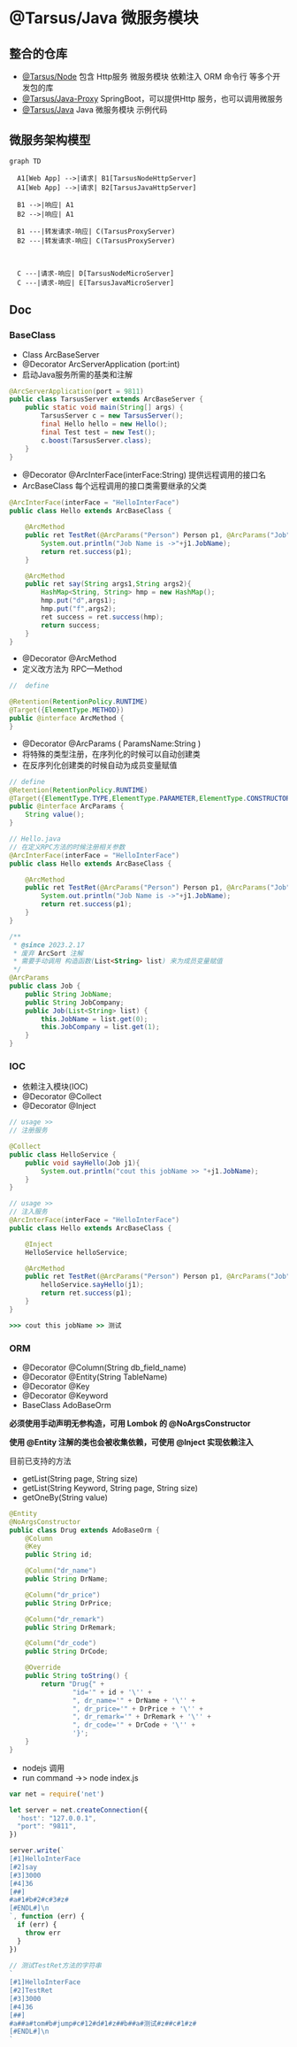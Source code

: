# @Tarsus/Java 微服务模块

## 整合的仓库
- [@Tarsus/Node](https://github.com/chelizichen/Tarsus) 包含 Http服务  微服务模块 依赖注入 ORM 命令行 等多个开发包的库
- [@Tarsus/Java-Proxy](https://github.com/chelizichen/Tarsus-Java-Proxy) SpringBoot，可以提供Http 服务，也可以调用微服务
- [@Tarsus/Java](https://github.com/chelizichen/Tarsus-Java) Java 微服务模块 示例代码

## 微服务架构模型

```mermaid
graph TD

  A1[Web App] -->|请求| B1[TarsusNodeHttpServer]
  A1[Web App] -->|请求| B2[TarsusJavaHttpServer]

  B1 -->|响应| A1
  B2 -->|响应| A1
  
  B1 ---|转发请求-响应| C(TarsusProxyServer)
  B2 ---|转发请求-响应| C(TarsusProxyServer)
  


  C ---|请求-响应| D[TarsusNodeMicroServer]
  C ---|请求-响应| E[TarsusJavaMicroServer]

```

## Doc

### BaseClass
- Class ArcBaseServer
- @Decorator ArcServerApplication (port:int)
- 启动Java服务所需的基类和注解
````Java
@ArcServerApplication(port = 9811)
public class TarsusServer extends ArcBaseServer {
    public static void main(String[] args) {
        TarsusServer c = new TarsusServer();
        final Hello hello = new Hello();
        final Test test = new Test();
        c.boost(TarsusServer.class);
    }
}

````

- @Decorator @ArcInterFace(interFace:String) 提供远程调用的接口名
- ArcBaseClass 每个远程调用的接口类需要继承的父类
````Java
@ArcInterFace(interFace = "HelloInterFace")
public class Hello extends ArcBaseClass {

    @ArcMethod
    public ret TestRet(@ArcParams("Person") Person p1, @ArcParams("Job")Job j1){
        System.out.println("Job Name is ->"+j1.JobName);
        return ret.success(p1);
    }

    @ArcMethod
    public ret say(String args1,String args2){
        HashMap<String, String> hmp = new HashMap();
        hmp.put("d",args1);
        hmp.put("f",args2);
        ret success = ret.success(hmp);
        return success;
    }
}

````


- @Decorator @ArcMethod
- 定义改方法为 RPC—Method

````java
//  define

@Retention(RetentionPolicy.RUNTIME)
@Target({ElementType.METHOD})
public @interface ArcMethod {
}

````

- @Decorator @ArcParams ( ParamsName:String )
- 将特殊的类型注册，在序列化的时候可以自动创建类
- 在反序列化创建类的时候自动为成员变量赋值

````java
// define
@Retention(RetentionPolicy.RUNTIME)
@Target({ElementType.TYPE,ElementType.PARAMETER,ElementType.CONSTRUCTOR})
public @interface ArcParams {
    String value();
}

// Hello.java 
// 在定义RPC方法的时候注册相关参数
@ArcInterFace(interFace = "HelloInterFace")
public class Hello extends ArcBaseClass {

    @ArcMethod
    public ret TestRet(@ArcParams("Person") Person p1, @ArcParams("Job")Job j1){
        System.out.println("Job Name is ->"+j1.JobName);
        return ret.success(p1);
    }
}

/**
 * @since 2023.2.17
 * 废弃 ArcSort 注解
 * 需要手动调用 构造函数(List<String> list) 来为成员变量赋值
 */
@ArcParams
public class Job {
    public String JobName;
    public String JobCompany;
    public Job(List<String> list) {
        this.JobName = list.get(0);
        this.JobCompany = list.get(1);
    }
}


````
### IOC
- 依赖注入模块(IOC)
- @Decorator @Collect
- @Decorator @Inject
````java
// usage >>
// 注册服务

@Collect
public class HelloService {
    public void sayHello(Job j1){
        System.out.println("cout this jobName >> "+j1.JobName);
    }
}

// usage >>
// 注入服务
@ArcInterFace(interFace = "HelloInterFace")
public class Hello extends ArcBaseClass {

    @Inject
    HelloService helloService;

    @ArcMethod
    public ret TestRet(@ArcParams("Person") Person p1, @ArcParams("Job") Job j1) {
        helloService.sayHello(j1);
        return ret.success(p1);
    }
}

````

````cmd
>>> cout this jobName >> 测试
````


### ORM
- @Decorator @Column(String db_field_name)
- @Decorator @Entity(String TableName)
- @Decorator @Key
- @Decorator @Keyword
- BaseClass AdoBaseOrm 

**必须使用手动声明无参构造，可用 Lombok 的 @NoArgsConstructor**
 
**使用 @Entity 注解的类也会被收集依赖，可使用 @Inject 实现依赖注入**

目前已支持的方法
- getList(String page, String size)
- getList(String Keyword, String page, String size)
- getOneBy(String value)

````java
@Entity
@NoArgsConstructor
public class Drug extends AdoBaseOrm {
    @Column
    @Key
    public String id;

    @Column("dr_name")
    public String DrName;

    @Column("dr_price")
    public String DrPrice;

    @Column("dr_remark")
    public String DrRemark;

    @Column("dr_code")
    public String DrCode;

    @Override
    public String toString() {
        return "Drug{" +
                "id='" + id + '\'' +
                ", dr_name='" + DrName + '\'' +
                ", dr_price='" + DrPrice + '\'' +
                ", dr_remark='" + DrRemark + '\'' +
                ", dr_code='" + DrCode + '\'' +
                '}';
    }
}

````

- nodejs 调用
- run command ->> node index.js
````js
var net = require('net')

let server = net.createConnection({
  'host': "127.0.0.1",
  "port": "9811",
})

server.write(`
[#1]HelloInterFace
[#2]say
[#3]3000
[#4]36
[##]
#a#1#b#2#c#3#z#
[#ENDL#]\n
`, function (err) {
  if (err) {
    throw err
  }
})
    
// 测试TestRet方法的字符串    
`
[#1]HelloInterFace
[#2]TestRet
[#3]3000
[#4]36
[##]
#a##a#tom#b#jump#c#12#d#1#z##b##a#测试#z##c#1#z#
[#ENDL#]\n
`
````
